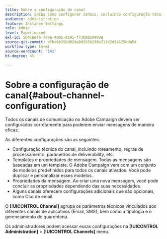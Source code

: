 ```yaml
---
title: Sobre a configuração de canal
description: Saiba como configurar canais, incluindo configuração técnica, propriedades de mensagens e modelos
audience: administration
feature: Instance Settings
role: Admin
level: Experienced
exl-id: 5b4cbe46-7ae6-4985-8195-f73b9b104898
source-git-commit: bfba6b156d020e8d2656239e713d2d24625bda54
workflow-type: tm+mt
source-wordcount: '141'
ht-degree: 4%

---
```


# Sobre a configuração de canal{#about-channel-configuration}

Todos os canais de comunicação no Adobe Campaign devem ser configurados corretamente para poderem enviar mensagens de maneira eficaz.

As diferentes configurações são as seguintes:

* Configuração técnica do canal, incluindo roteamento, regras de processamento, parâmetros de deliverability, etc.
* Templates e propriedades de mensagem. Todas as mensagens são baseadas em um template. O Adobe Campaign vem com um conjunto de modelos predefinidos para todos os canais ativados. Você pode duplicar e personalizar esses modelos.
* Propriedades da mensagem. Ao criar uma nova mensagem, você pode concluir as propriedades dependendo das suas necessidades.
* Alguns canais oferecem configurações adicionais que são opcionais, como Cco de email.

O **[!UICONTROL Channel]** agrupa os parâmetros técnicos vinculados aos diferentes canais de aplicativos (Email, SMS), bem como a tipologia e o gerenciamento de quarentena.

Os administradores podem acessar essas configurações na **[!UICONTROL Administration]** > **[!UICONTROL Channels]** menu.
